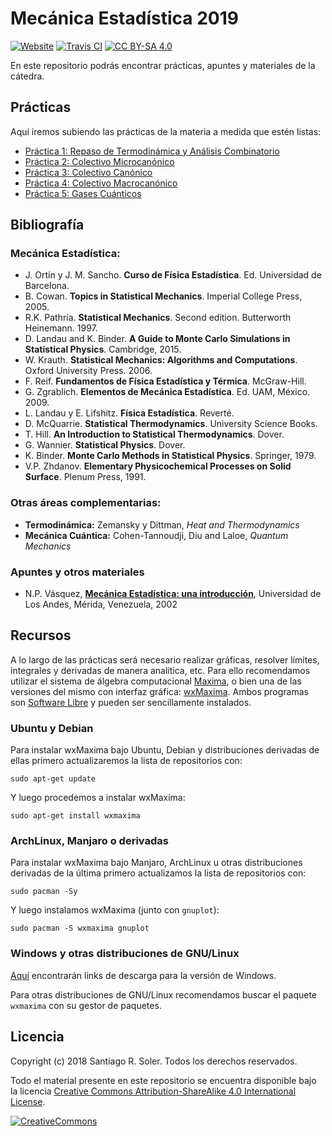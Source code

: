 # Mecánica Estadística 2019

[![Website][website-shield]][website]
[![Travis CI][travis-shield]][travis-ci]
[![CC BY-SA 4.0][cc-by-sa-shield]][cc-by-sa]


En este repositorio podrás encontrar prácticas, apuntes y materiales de la
cátedra.


## Prácticas

Aquí iremos subiendo las prácticas de la materia a medida que estén listas:

- [Práctica 1: Repaso de Termodinámica y Análisis Combinatorio][practica1]
- [Práctica 2: Colectivo Microcanónico][practica2]
- [Práctica 3: Colectivo Canónico][practica3]
- [Práctica 4: Colectivo Macrocanónico][practica4]
- [Práctica 5: Gases Cuánticos][practica5]


## Bibliografía

### Mecánica Estadística:

- J. Ortín y J. M. Sancho. **Curso de Física Estadística**.  Ed. Universidad de Barcelona.
- B. Cowan. **Topics in Statistical Mechanics**.  Imperial College Press, 2005.
- R.K. Pathria. **Statistical Mechanics**. Second edition.  Butterworth Heinemann. 1997.
- D. Landau and K. Binder.  **A Guide to Monte Carlo Simulations in Statistical Physics**.  Cambridge, 2015.
- W. Krauth. **Statistical Mechanics: Algorithms and Computations**.  Oxford University Press. 2006.
- F. Reif. **Fundamentos de Física Estadística y Térmica**. McGraw-Hill.
- G. Zgrablich. **Elementos de Mecánica Estadística**.  Ed. UAM, México. 2009.
- L. Landau y E. Lifshitz. **Física Estadística**. Reverté.
- D. McQuarrie. **Statistical Thermodynamics**. University Science Books.
- T. Hill. **An Introduction to Statistical Thermodynamics**. Dover.
- G. Wannier. **Statistical Physics**. Dover.
- K. Binder. **Monte Carlo Methods in Statistical Physics**. Springer, 1979.
- V.P. Zhdanov. **Elementary Physicochemical Processes on Solid Surface**.  Plenum Press, 1991.

### Otras áreas complementarias:

- **Termodinámica:** Zemansky y Dittman, *Heat and Thermodynamics*
- **Mecánica Cuántica:** Cohen-Tannoudji, Diu and Laloe, *Quantum Mechanics*

### Apuntes y otros materiales
- N.P. Vásquez, [**Mecánica Estadística: una introducción**][vasquez], Universidad de Los Andes, Mérida, Venezuela, 2002


## Recursos

A lo largo de las prácticas será necesario realizar gráficas, resolver
límites, integrales y derivadas de manera analítica, etc.
Para ello recomendamos utilizar el sistema de álgebra computacional
[Maxima](http://maxima.sourceforge.net/), o bien una de las versiones del
mismo con interfaz gráfica: [wxMaxima](https://andrejv.github.io/wxmaxima/).
Ambos programas son
[Software Libre](https://es.wikipedia.org/wiki/Software_libre) y pueden ser
sencillamente instalados.

### Ubuntu y Debian

Para instalar wxMaxima bajo Ubuntu, Debian y distribuciones derivadas de ellas
primero actualizaremos la lista de repositorios con:

    sudo apt-get update

Y luego procedemos a instalar wxMaxima:

    sudo apt-get install wxmaxima

### ArchLinux, Manjaro o derivadas

Para instalar wxMaxima bajo Manjaro, ArchLinux u otras distribuciones derivadas de la
última primero actualizamos la lista de repositorios con:

    sudo pacman -Sy

Y luego instalamos wxMaxima (junto con `gnuplot`):

    sudo pacman -S wxmaxima gnuplot

### Windows y otras distribuciones de GNU/Linux

[Aquí](https://andrejv.github.io/wxmaxima/download.html) encontrarán links
de descarga para la versión de Windows.

Para otras distribuciones de GNU/Linux recomendamos buscar el paquete
`wxmaxima` con su gestor de paquetes.


## Licencia
Copyright (c) 2018 Santiago R. Soler. Todos los derechos reservados.

Todo el material presente en este repositorio se encuentra disponible bajo la
licencia [Creative Commons Attribution-ShareAlike 4.0 International License][cc-by-sa].

[![CreativeCommons][cc-by-sa-image]][cc-by-sa]

<!--Urls-->
[website]: https://santisoler.github.io/mecanica-estadistica
[website-shield]: https://img.shields.io/website-up-down-green-red/http/shields.io.svg?label=my-website
[travis-ci]: https://travis-ci.org/santisoler/mecanica-estadistica/builds
[travis-shield]: https://img.shields.io/travis/santisoler/mecanica-estadistica/master.svg
[cc-by-sa]: http://creativecommons.org/licenses/by-sa/4.0/
[cc-by-sa-image]: https://licensebuttons.net/l/by-sa/4.0/88x31.png
[cc-by-sa-shield]: https://img.shields.io/badge/License-CC%20BY--SA%204.0-lightgrey.svg
[cowan-google-books]: https://books.google.com.ar/books?id=Cs42DwAAQBAJ&pg=PA1&source=gbs_toc_r&cad=4#v=onepage&q&f=false
[vasquez]: http://webdelprofesor.ula.ve/ciencias/pantoja/documents/estadistica.pdf

<!--Urls a practicas-->
[practica1]: https://github.com/santisoler/mecanica-estadistica/releases/download/2019-draft-03/practica1.pdf
[practica2]: https://github.com/santisoler/mecanica-estadistica/releases/download/2019-draft-03/practica2.pdf
[practica3]: https://github.com/santisoler/mecanica-estadistica/releases/download/2019-draft-03/practica3.pdf
[practica4]: https://github.com/santisoler/mecanica-estadistica/releases/download/2019-draft-03/practica4.pdf
[practica5]: https://github.com/santisoler/mecanica-estadistica/releases/download/2019-draft-03/practica5.pdf
